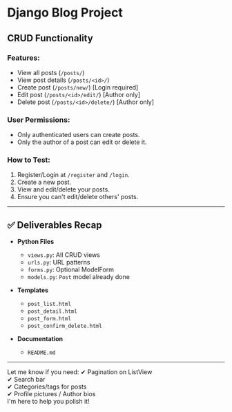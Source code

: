 # Django Blog Project

## CRUD Functionality

### Features:
- View all posts (`/posts/`)
- View post details (`/posts/<id>/`)
- Create post (`/posts/new/`) [Login required]
- Edit post (`/posts/<id>/edit/`) [Author only]
- Delete post (`/posts/<id>/delete/`) [Author only]

### User Permissions:
- Only authenticated users can create posts.
- Only the author of a post can edit or delete it.

### How to Test:
1. Register/Login at `/register` and `/login`.
2. Create a new post.
3. View and edit/delete your posts.
4. Ensure you can't edit/delete others' posts.

---

## ✅ Deliverables Recap

- **Python Files**  
  - `views.py`: All CRUD views  
  - `urls.py`: URL patterns  
  - `forms.py`: Optional ModelForm  
  - `models.py`: `Post` model already done  

- **Templates**  
  - `post_list.html`  
  - `post_detail.html`  
  - `post_form.html`  
  - `post_confirm_delete.html`  

- **Documentation**  
  - `README.md`

---

Let me know if you need:
✔ Pagination on ListView  
✔ Search bar  
✔ Categories/tags for posts  
✔ Profile pictures / Author bios  
I'm here to help you polish it!

